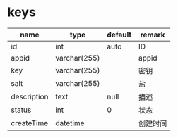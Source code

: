 # keys
name | type | default | remark 
---|---|---|---
id | int | auto | ID
appid | varchar(255) | | appid
key | varchar(255) | | 密钥
salt | varchar(255) | | 盐
description | text | null | 描述
status | int | 0 | 状态
createTime | datetime | | 创建时间